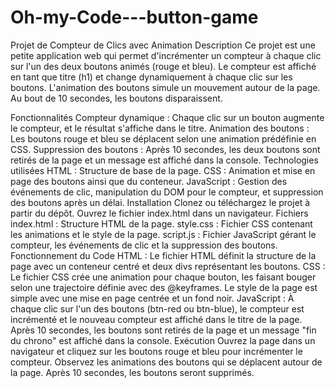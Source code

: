 # Oh-my-Code---button-game

Projet de Compteur de Clics avec Animation
Description
Ce projet est une petite application web qui permet d'incrémenter un compteur à chaque clic sur l'un des deux boutons animés (rouge et bleu). Le compteur est affiché en tant que titre (h1) et change dynamiquement à chaque clic sur les boutons. L'animation des boutons simule un mouvement autour de la page. Au bout de 10 secondes, les boutons disparaissent.

Fonctionnalités
Compteur dynamique : Chaque clic sur un bouton augmente le compteur, et le résultat s'affiche dans le titre.
Animation des boutons : Les boutons rouge et bleu se déplacent selon une animation prédéfinie en CSS.
Suppression des boutons : Après 10 secondes, les deux boutons sont retirés de la page et un message est affiché dans la console.
Technologies utilisées
HTML : Structure de base de la page.
CSS : Animation et mise en page des boutons ainsi que du conteneur.
JavaScript : Gestion des événements de clic, manipulation du DOM pour le compteur, et suppression des boutons après un délai.
Installation
Clonez ou téléchargez le projet à partir du dépôt.
Ouvrez le fichier index.html dans un navigateur.
Fichiers
index.html : Structure HTML de la page.
style.css : Fichier CSS contenant les animations et le style de la page.
script.js : Fichier JavaScript gérant le compteur, les événements de clic et la suppression des boutons.
Fonctionnement du Code
HTML : Le fichier HTML définit la structure de la page avec un conteneur centré et deux divs représentant les boutons.
CSS :
Le fichier CSS crée une animation pour chaque bouton, les faisant bouger selon une trajectoire définie avec des @keyframes.
Le style de la page est simple avec une mise en page centrée et un fond noir.
JavaScript :
À chaque clic sur l'un des boutons (btn-red ou btn-blue), le compteur est incrémenté et le nouveau compteur est affiché dans le titre de la page.
Après 10 secondes, les boutons sont retirés de la page et un message "fin du chrono" est affiché dans la console.
Exécution
Ouvrez la page dans un navigateur et cliquez sur les boutons rouge et bleu pour incrémenter le compteur.
Observez les animations des boutons qui se déplacent autour de la page.
Après 10 secondes, les boutons seront supprimés.
